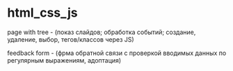 # html_css_js
page with tree - (показ слайдов;
обработка событий;
создание, удаление, выбор, тегов/классов через JS)

feedback form - (фрма обратной связи с проверкой вводимых данных по регулярным выражениям, адоптация)
